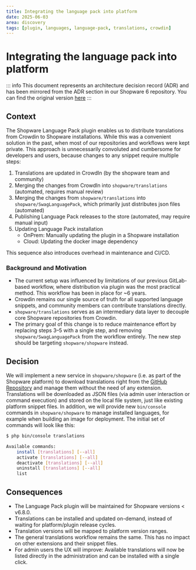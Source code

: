 ```yaml
---
title: Integrating the language pack into platform
date: 2025-06-03
area: discovery
tags: [plugin, languages, language-pack, translations, crowdin]
---
```


# Integrating the language pack into platform

::: info
This document represents an architecture decision record (ADR) and has been mirrored from the ADR section in our Shopware 6 repository.
You can find the original version [here](https://github.com/shopware/shopware/blob/trunk/adr/2025-06-03-integrating-the-language-pack-into-platform.md)
:::

## Context
The Shopware Language Pack plugin enables us to distribute translations from Crowdin to Shopware installations. While this was a convenient solution in the past, when most of our repositories and workflows were kept private. This approach is unnecessarily convoluted and cumbersome for developers and users, because changes to any snippet require multiple steps:

1. Translations are updated in CrowdIn (by the shopware team and community)
2. Merging the changes from CrowdIn into `shopware/translations` (automated, requires manual review)
3. Merging the changes from `shopware/translations` into `shopware/SwagLanguagePack`, which primarily just distributes json files (automated)
4. Publishing Language Pack releases to the store (automated, may require manual input)
5. Updating Language Pack installation
   - OnPrem: Manually updating the plugin in a Shopware installation
   - Cloud: Updating the docker image dependency

This sequence also introduces overhead in maintenance and CI/CD.

### Background and Motivation
* The current setup was influenced by limitations of our previous GitLab-based workflow, where distribution via plugin was the most practical method. This workflow has been in place for ~6 years.
* Crowdin remains our single source of truth for all supported language snippets, and community members can contribute translations directly.
* `shopware/translations` serves as an intermediary data layer to decouple core Shopware repositories from Crowdin.
* The primary goal of this change is to reduce maintenance effort by replacing steps 3–5 with a single step, and removing `shopware/SwagLanguagePack` from the workflow entirely. The new step should be targeting `shopware/shopware` instead.

## Decision
We will implement a new service in `shopware/shopware` (i.e. as part of the Shopware platform) to download translations right from the [GitHub Repository](https://github.com/shopware/translations/) and manage them without the need of any extension.
Translations will be downloaded as JSON files (via admin user interaction or command execution) and stored on the local file system, just like existing platform snippet files.
In addition, we will provide new `bin/console` commands in `shopware/shopware` to manage installed languages, for example when building an image for deployment. The initial set of commands will look like this:

```bash
$ php bin/console translations

Available commands:
    install [translations] [--all]
    activate [translations] [--all]
    deactivate [translations] [--all]
    uninstall [translations] [--all]
    list
```

## Consequences
* The Language Pack plugin will be maintained for Shopware versions < v6.8.0.
* Translations can be installed and updated on-demand, instead of waiting for platform/plugin release cycles.
* Translation versions will be mapped to platform version ranges.
* The general translations workflow remains the same. This has no impact on other extensions and their snippet files.
* For admin users the UX will improve: Available translations will now be listed directly in the administration and can be installed with a single click.
